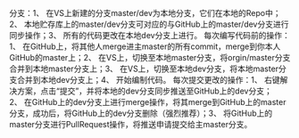 分支：1、 在VS上新建的分支master/dev为本地分支，它们在本地的Repo中；2、 本地贮存库上的master/dev分支可对应的与GitHub上的master/dev分支进行同步操作；3、 所有的代码更改在本地dev分支上进行。
每次编写代码前的操作：1、 在GitHub上，将其他人merge进主master的所有commit，merge到你本人GitHub的master上；2、 在VS上，切换至本地master分支，将orgin/master分支合并到本地master分支上；3、 在VS上，切换至本地dev分支，将本地master分支合并到本地dev分支上；4、 开始编制代码。
每次提交更改的操作：1、 右键解决方案，点击“提交”，并将本地的dev分支同步推送至GitHub上的dev分支；2、 在GitHub上的dev分支上进行merge操作，将其merge到GitHub上的master分支，成功后，将GitHub上的dev分支删除（强烈推荐）；3、 将GitHub上的master分支进行PullRequest操作，将推送申请提交给主master分支。
